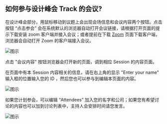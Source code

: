 ## 如何参与设计峰会 Track 的会议?
在设计峰会部分，用鼠标移动到议题上会出现会场信息和会议内容两个按钮。点击按钮 “点击参会” 会在系统默认的浏览器自动打开会议链接，请根据打开页面的提示下载安装 zoom 客户端并接入会议；或者提前在下载  [Zoom](https://zoom.us/download) 页面下载客户端，浏览器会自动打开 Zoom 的客户端接入会议。

![图示](/zh/summitfaq/docsfaq/2.jpg)

点击 "会议内容" 按钮浏览器会打开新的页面，调到相应 Session 的内容页面。

在页面中有本 Session 内容相关的信息，请在右上角的显示 "Enter your name" 输入框的位置输入您的 ID ，然后您也可以参与到编辑本页面的内容。

![图示](/zh/summitfaq/docsfaq/3.jpg)			

如果您计划参会，可以编辑 “Attendees” 加入您的名字和公司；如果您有希望讨论的内容也可以加到讨论列表中，主持人会安排时间请您发言。

![图示](/zh/summitfaq/docsfaq/4.jpg)	